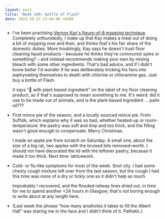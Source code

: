 ```yaml
---
layout: post
title: "Week 240: bottle of Flash"
date: 2023-10-23 23:44:00 +0100
---
```


- I've been practising [Vernon Kay's figure-of-8 mopping technique](https://www.housebeautiful.com/uk/lifestyle/cleaning/a35211701/vernon-kay-mop-floor-figure-eight-technique/ "You have to mop with passion, and love"). Completely unfoundedly, I make up that Kay makes a meal out of doing a bit of mopping now and then, and thinks that's his fair share of the domestic duties. More troublingly, Kay says he doesn't trust floor cleaning liquid products – because he thinks they're communist spies or something? – and instead recommends making your own by mixing bleach with some other ingredients. That's bad advice, and if I didn't know better I'd wonder if he was deliberately tricking his fans into asphyxiating themselves to death with chlorine or chloramine gas. Just buy a bottle of Flash.

  It says "🌱 with plant based ingredient" on the label of my floor cleaning product, as if that's supposed to mean something to me. It's weird: did it use to be made out of animals, and is the plant-based ingredient ... palm oil???

- First mince pie of the season, and a locally sourced mince pie. From Suffolk, which explains why it was so bad, whether heated-up or room-temperature: the pastry was soft and limp and too thick, and the filling wasn't good enough to compensate. Merry Christmas.

  I made an apple pie from scratch on Saturday. A small one, about the size of a big rat, two apples with the bruised bits removed–worth.
  I should not have decorated the lid with the leftover pastry, because it made it too thick. Next time: latticework.

- Cold- or flu-like symptoms for most of the week. Snot city. I had some chesty cough mixture left over from the last season, but the cough I had this time was more of a dry or tickly one so it didn't help as much.

  Improbably I recovered, and the flooded railway lines dried out, in time for me to spend another <24 hours in Glasgow; that's not boring enough to write about at any length here.

- (Last week the phrase “how many arseholes it takes to fill the Albert Hall” was staring me in the face and I didn’t think of it. Pathetic.)
